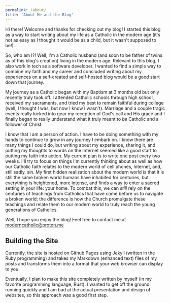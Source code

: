 ```yaml
---
permalink: /about/
title: "About Me and the Blog"
---
```


Hi there! Welcome and thanks for checking out my blog! I started this
blog as a way to start writing about my life as a Catholic in the modern age
(it's not as easy as I thought it would be as a child, but it wasn't supposed to
be!). 

So, who am I?! Well, I'm a Catholic husband (and soon to be father of twins as
of this blog's creation) living in the modern age. Relevant to this blog, I also
work in tech as a software developer. I wanted to find a simple way to combine
my faith and my career and concluded writing about my experiences on a
self-created and self-hosted blog would be a good start down that journey.

My journey as a Catholic began with my Baptism at 3 months old but only recently
truly took off. I attended Catholic schools through high school, received my
sacraments, and tried my best to remain faithful during college (well, I thought
I was, but now I know I wasn't). Marriage and a couple tragic events really
kicked into gear my reception of God's call and His grace and I finally began to
really understand what it truly meant to _be_ Catholic and a follower of Christ.

I know that I am a person of action. I have to be doing something with my hands
to continue to grow in any journey I embark on. I know there are many things I
could do, but writing about my experience, sharing it, and putting my thoughts
to words on the Internet seemed like a good start to putting my faith into
action. My current plan is to write one post every two weeks. I'll try to focus
on things I'm currently thinking about as well as how our Catholic faith relates
to the modern world of cell phones, Internet, and, still sadly, sin. My first
hidden realization about the modern world is that it is still the same broken
world humans have inhabited for centuries, but everything is heightened, more
intense, and finds a way to enter a sacred setting in your life: your home.
To combat this, we can *still* rely on the centuries of teachings from Catholics 
that have come before us to navigate a broken world; the difference is how the
Church promulgate these teachings and relate them to our modern world to truly
reach the young generations of Catholics.

Well, I hope you enjoy the blog! Feel free to contact me at [moderncatholic@proton.me](mailto:moderncatholic@proton.me)

## Building the Site
Currently, the site is hosted on Github Pages using Jekyll (written in the Ruby
programming) and takes my Markdown (enhanced text) files of my posts and
transforms them into a format that your web browser can display to you. 

Eventually, I plan to make this site completely written by myself (in my
favorite programming language, Rust). I wanted to get off the ground running
quickly and I am bad at the actual presentation and design of websites, so this
approach was a good first step.
